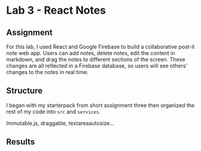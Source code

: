 # Lab 3 - React Notes

## Assignment
For this lab, I used React and Google Firebase to build a collaborative post-it note web app. Users can add notes, delete notes, edit the content in markdown, and drag the notes to different sections of the screen. These changes are all reflected in a Firebase database, so users will see others' changes to the notes in real time.

## Structure
I began with my starterpack from short assignment three then organized the rest of my code into `src` and `services`. 

Immutable.js, draggable, textareaautosize...

## Results

